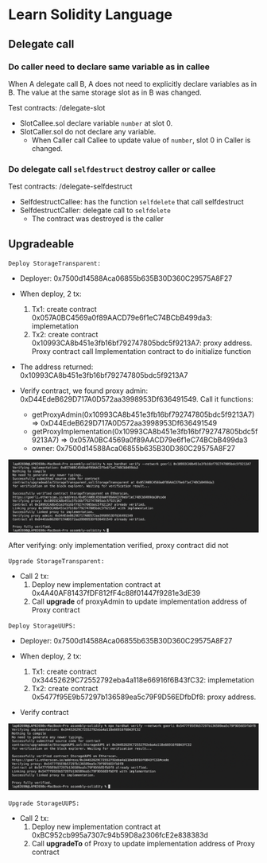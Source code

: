 # Learn Solidity Language

## Delegate call

### Do caller need to declare same variable as in callee

When A delegate call B, A does not need to explicitly declare variables as in B. The value at the same storage slot as in B was changed.

Test contracts: /delegate-slot

- SlotCallee.sol declare variable `number` at slot 0.
- SlotCaller.sol do not declare any variable.
  - When Caller call Callee to update value of `number`, slot 0 in Caller is changed.

### Do delegate call `selfdestruct` destroy caller or callee

Test contracts: /delegate-selfdestruct

- SelfdestructCallee: has the function `selfdelete` that call selfdestruct
- SelfdestructCaller: delegate call to `selfdelete`
  - The contract was destroyed is the caller

## Upgradeable

`Deploy StorageTransparent:`

- Deployer: 0x7500d14588Aca06855b635B30D360C29575A8F27
- When deploy, 2 tx:

  1. Tx1: create contract 0x057A0BC4569a0f89AACD79e6f1eC74BCbB499da3: implemetation
  2. Tx2: create contract 0x10993CA8b451e3fb16bf792747805bdc5f9213A7: proxy address. Proxy contract call Implementation contract to do initialize function

- The address returned: 0x10993CA8b451e3fb16bf792747805bdc5f9213A7
- Verify contract, we found proxy admin: 0xD44EdeB629D717A0D572aa3998953Df636491549. Call it functions:
  - getProxyAdmin(0x10993CA8b451e3fb16bf792747805bdc5f9213A7) => 0xD44EdeB629D717A0D572aa3998953Df636491549
  - getProxyImplementation(0x10993CA8b451e3fb16bf792747805bdc5f9213A7) => 0x057A0BC4569a0f89AACD79e6f1eC74BCbB499da3
  - owner: 0x7500d14588Aca06855b635B30D360C29575A8F27

![Verify Storage Transparent](images/storage_transparent_verify.png)

After verifying: only implementation verified, proxy contract did not

`Upgrade StorageTransparent:`

- Call 2 tx:
  1. Deploy new implementation contract at 0x4A40AF81437fDF812fF4c88f01447f9281e3dE39
  2. Call **upgrade** of proxyAdmin to update implementation address of Proxy contract

`Deploy StorageUUPS:`

- Deployer: 0x7500d14588Aca06855b635B30D360C29575A8F27
- When deploy, 2 tx:

  1. Tx1: create contract 0x34452629C72552792eba4a118e66916f6B43fC32: implemetation
  2. Tx2: create contract 0x5477f95E9b57297b136589ea5c79F9D56EDfbDf8: proxy address.

- Verify contract

![Verify Storage UUPS](images/storage_uups_verify.png)

`Upgrade StorageUUPS:`

- Call 2 tx:
  1. Deploy new implementation contract at 0xBC952cb995a7307c94b59D8a2306fcE2e838383d
  2. Call **upgradeTo** of Proxy to update implementation address of Proxy contract
